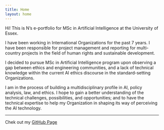 ```yaml
---
title: Home
layout: home
---
```


Hi! This is N’s e-portfolio for MSc in Artificial Intelligence at the University of Essex. 

I have been working in International Organizations for the past 7 years. I have been responsible for project management and reporting for multi-country projects in the field of human rights and sustainable development.

I decided to pursue MSc in Artificial Intelligence program upon observing a gap between ethics and engineering communities, and a lack of technical knowledge within the current AI ethics discourse in the standard-setting Organizations.

I am in the process of building a multidisciplinary profile in AI, policy analysis, law, and ethics. I hope to gain a better understanding of the technical challenges, possibilities, and opportunities; and to have the technical expertise to help my Organization in shaping its way of perceiving the AI technology.


----
Chek out my [GitHub Page](https://github.com/no22138/eportfolio/)
